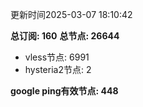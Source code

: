 更新时间2025-03-07 18:10:42

**总订阅: 160**
**总节点: 26644**
- vless节点: 6991
- hysteria2节点: 2

**google ping有效节点: 448**
